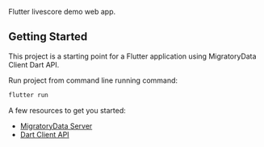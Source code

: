 Flutter livescore demo web app.

## Getting Started

This project is a starting point for a Flutter application using MigratoryData Client Dart API.

Run project from command line running command:

```bash
flutter run
```

A few resources to get you started:

- [MigratoryData Server](https://migratorydata.com)
- [Dart Client API](https://pub.dev/packages/migratorydata_client_dart_v6)